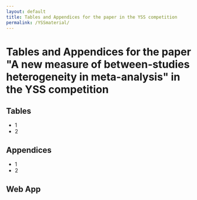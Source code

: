 ```yaml
---
layout: default
title: Tables and Appendices for the paper in the YSS competition
permalink: /YSSmaterial/
---
```


Tables and Appendices for the paper "A new measure of between-studies heterogeneity in meta-analysis" in the YSS competition
========


## Tables

* 1
* 2

## Appendices

* 1
* 2

## Web App